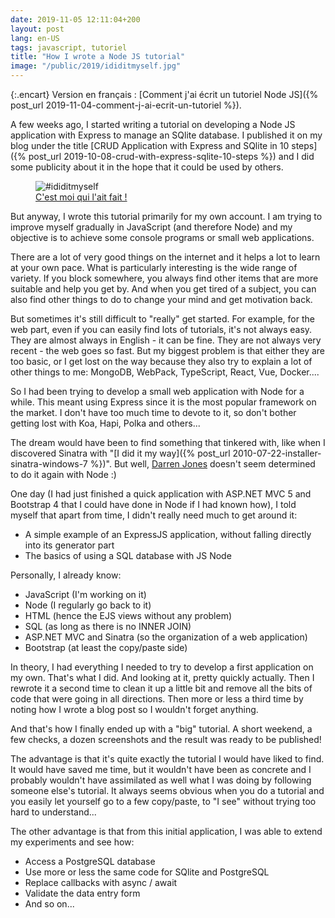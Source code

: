 ```yaml
---
date: 2019-11-05 12:11:04+200
layout: post
lang: en-US
tags: javascript, tutoriel
title: "How I wrote a Node JS tutorial"
image: "/public/2019/ididitmyself.jpg"
---
```


{:.encart}
Version en français : [Comment j'ai écrit un tutoriel Node JS]({% post_url 2019-11-04-comment-j-ai-ecrit-un-tutoriel %}).

A few weeks ago, I started writing a tutorial on developing a Node JS application with Express to manage an SQlite database. I published it on my blog under the title [CRUD Application with Express and SQlite in 10 steps]({% post_url 2019-10-08-crud-with-express-sqlite-10-steps %}) and I did some publicity about it in the hope that it could be used by others.

<figure>
  <img src="{{ page.image }}" alt="#ididitmyself" />
  <figcaption>
    <a href="https://commons.wikimedia.org/wiki/File:Dirty_dishes.jpg">C'est moi qui l'ait fait !</a>
  </figcaption>
</figure>

But anyway, I wrote this tutorial primarily for my own account. I am trying to improve myself gradually in JavaScript (and therefore Node) and my objective is to achieve some console programs or small web applications.

There are a lot of very good things on the internet and it helps a lot to learn at your own pace. What is particularly interesting is the wide range of variety. If you block somewhere, you always find other items that are more suitable and help you get by. And when you get tired of a subject, you can also find other things to do to change your mind and get motivation back.

But sometimes it's still difficult to "really" get started. For example, for the web part, even if you can easily find lots of tutorials, it's not always easy. They are almost always in English - it can be fine. They are not always very recent - the web goes so fast. But my biggest problem is that either they are too basic, or I get lost on the way because they also try to explain a lot of other things to me: MongoDB, WebPack, TypeScript, React, Vue, Docker....

So I had been trying to develop a small web application with Node for a while. This meant using Express since it is the most popular framework on the market. I don't have too much time to devote to it, so don't bother getting lost with Koa, Hapi, Polka and others...

The dream would have been to find something that tinkered with, like when I discovered Sinatra with "[I did it my way]({% post_url 2010-07-22-installer-sinatra-windows-7 %})". But well, [Darren Jones](https://twitter.com/daz4126)  doesn't seem determined to do it again with Node :)

One day (I had just finished a quick application with ASP.NET MVC 5 and Bootstrap 4 that I could have done in Node if I had known how), I told myself that apart from time, I didn't really need much to get around it:

* A simple example of an ExpressJS application, without falling directly into its generator part
* The basics of using a SQL database with JS Node

Personally, I already know:

* JavaScript (I'm working on it)
* Node (I regularly go back to it)
* HTML (hence the EJS views without any problem)
* SQL (as long as there is no INNER JOIN)
* ASP.NET MVC and Sinatra (so the organization of a web application)
* Bootstrap (at least the copy/paste side)

In theory, I had everything I needed to try to develop a first application on my own. That's what I did. And looking at it, pretty quickly actually. Then I rewrote it a second time to clean it up a little bit and remove all the bits of code that were going in all directions. Then more or less a third time by noting how I wrote a blog post so I wouldn't forget anything.

And that's how I finally ended up with a "big" tutorial. A short weekend, a few checks, a dozen screenshots and the result was ready to be published!

The advantage is that it's quite exactly the tutorial I would have liked to find. It would have saved me time, but it wouldn't have been as concrete and I probably wouldn't have assimilated as well what I was doing by following someone else's tutorial. It always seems obvious when you do a tutorial and you easily let yourself go to a few copy/paste, to "I see" without trying too hard to understand...

The other advantage is that from this initial application, I was able to extend my experiments and see how:

* Access a PostgreSQL database
* Use more or less the same code for SQlite and PostgreSQL
* Replace callbacks with async / await
* Validate the data entry form
* And so on...
